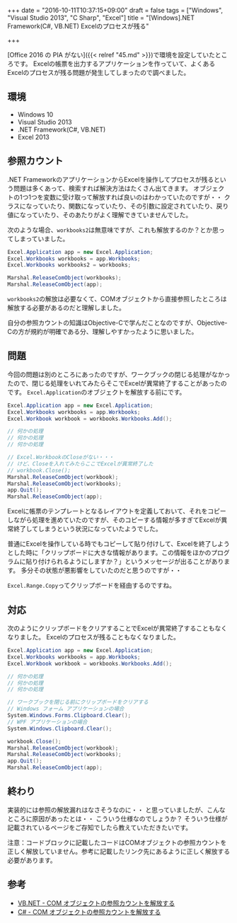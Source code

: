 +++
date = "2016-10-11T10:37:15+09:00"
draft = false
tags = ["Windows", "Visual Studio 2013", "C Sharp", "Excel"]
title = "[Windows].NET Framework(C#, VB.NET) Excelのプロセスが残る"

+++

[Office 2016 の PIA がない]({{< relref "45.md" >}})で環境を設定していたところです。
Excelの帳票を出力するアプリケーションを作っていて、よくあるExcelのプロセスが残る問題が発生してしまったので調べました。

<!--more-->

## 環境

* Windows 10
* Visual Studio 2013
* .NET Framework(C#, VB.NET)
* Excel 2013

## 参照カウント

.NET FrameworkのアプリケーションからExcelを操作してプロセスが残るという問題は多くあって、検索すれば解決方法はたくさん出てきます。
オブジェクトの1つ1つを変数に受け取って解放すれば良いのはわかっていたのですが・・
クラスになっていたり、関数になっていたり、その引数に設定されていたり、戻り値になっていたり、そのあたりがよく理解できていませんでした。

次のような場合、`workbooks2`は無意味ですが、これも解放するのか？とか思ってしまっていました。

``` csharp
Excel.Application app = new Excel.Application;
Excel.Workbooks workbooks = app.Workbooks;
Excel.Workbooks workbooks2 = workbooks;

Marshal.ReleaseComObject(workbooks);
Marshal.ReleaseComObject(app);
```

`workbooks2`の解放は必要なくて、COMオブジェクトから直接参照したところは解放する必要があるのだと理解しました。

自分の参照カウントの知識はObjective-Cで学んだことなのですが、Objective-Cの方が規約が明確である分、理解しやすかったように思いました。

## 問題

今回の問題は別のところにあったのですが、ワークブックの閉じる処理がなかったので、閉じる処理をいれてみたらそこでExcelが異常終了することがあったのです。
`Excel.Application`のオブジェクトを解放する前にです。

``` csharp
Excel.Application app = new Excel.Application;
Excel.Workbooks workbooks = app.Workbooks;
Excel.Workbook workbook = workbooks.Workbooks.Add();

// 何かの処理
// 何かの処理
// 何かの処理

// Excel.WorkbookのCloseがない・・・
// けど、Closeを入れてみたらここでExcelが異常終了した
// workbook.Close();
Marshal.ReleaseComObject(workbook);
Marshal.ReleaseComObject(workbooks);
app.Quit();
Marshal.ReleaseComObject(app);
```

Excelに帳票のテンプレートとなるレイアウトを定義しておいて、それをコピーしながら処理を進めていたのですが、そのコピーする情報が多すぎてExcelが異常終了してしまうという状況になっていたようでした。

普通にExcelを操作している時でもコピーして貼り付けして、Excelを終了しようとした時に「クリップボードに大きな情報があります。この情報をほかのプログラムに貼り付けられるようにしますか？」というメッセージが出ることがあります。
多分その状態が悪影響をしていたのだと思うのですが・・

`Excel.Range.Copy`ってクリップボードを経由するのですね。

## 対応

次のようにクリップボードをクリアすることでExcelが異常終了することもなくなりました。
Excelのプロセスが残ることもなくなりました。

``` csharp
Excel.Application app = new Excel.Application;
Excel.Workbooks workbooks = app.Workbooks;
Excel.Workbook workbook = workbooks.Workbooks.Add();

// 何かの処理
// 何かの処理
// 何かの処理

// ワークブックを閉じる前にクリップボードをクリアする
// Windows フォーム アプリケーションの場合
System.Windows.Forms.Clipboard.Clear();
// WPF アプリケーションの場合
System.Windows.Clipboard.Clear();

workbook.Close();
Marshal.ReleaseComObject(workbook);
Marshal.ReleaseComObject(workbooks);
app.Quit();
Marshal.ReleaseComObject(app);
```

## 終わり

実装的には参照の解放漏れはなさそうなのに・・
と思っていましたが、こんなところに原因があったとは・・
こういう仕様なのでしょうか？
そういう仕様が記載されているページをご存知でしたら教えていただきたいです。

注意：コードブロックに記載したコードはCOMオブジェクトの参照カウントを正しく解放していません。参考に記載したリンク先にあるように正しく解放する必要があります。

## 参考

* [VB.NET - COM オブジェクトの参照カウントを解放する](http://jeanne.wankuma.com/tips/vb.net/programming/releasecom.html)
* [C# - COM オブジェクトの参照カウントを解放する](http://jeanne.wankuma.com/tips/csharp/programming/releasecom.html)
